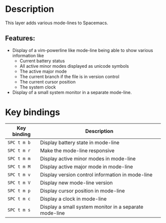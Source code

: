 Description
===========

This layer adds various mode-lines to Spacemacs.

Features:
---------

-   Display of a vim-powerline like mode-line being able to show various
    information like
    -   Current battery status
    -   All active minor modes displayed as unicode symbols
    -   The active major mode
    -   The current branch if the file is in version control
    -   The current cursor position
    -   The system clock
-   Display of a small system monitor in a separate mode-line.

Key bindings
============

| Key binding | Description                                            |
|-------------|--------------------------------------------------------|
| `SPC t m b` | Display battery state in mode-line                     |
| `SPC t m r` | Make the mode-line responsive                          |
| `SPC t m m` | Display active minor modes in mode-line                |
| `SPC t m M` | Display active major mode in mode-line                 |
| `SPC t m v` | Display version control information in mode-line       |
| `SPC t m V` | Display new mode-line version                          |
| `SPC t m p` | Display cursor position in mode-line                   |
| `SPC t m c` | Display a clock in mode-line                           |
| `SPC t m s` | Display a small system monitor in a separate mode-line |
